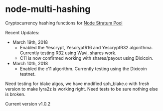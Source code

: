 node-multi-hashing
===============
Cryptocurrency hashing functions for [Node Stratum Pool](https://github.com/foxer666/node-stratum-pool)

Recent Updates:
* March 19th, 2018
  * Enabled the Yescrypt, YescryptR16 and YescryptR32 algorithma. Currently testing R32 using Wavi, shares work.
  * C11 is now confirmed working with shares/payout using Dixicoin.
* March 10th, 2018
  * Enabled the c11 algorithm. Currently testing using the Dixicoin testnet.

Need testing for blake algos, we have modified sph_blake.c with fresh version to make lyra2z is working right. Need tests to be sure nothing else is broken.

Current version v1.0.2
